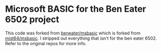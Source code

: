 # Microsoft BASIC for the Ben Eater 6502 project

This code was forked from [beneater/msbasic](https://github.com/beneater/msbasic) which is forked from [mist64/msbasic](https://github.com/mist64/msbasic). I stripped out everything that isn't for the ben eater 6502. Refer to the original repos for more info.
